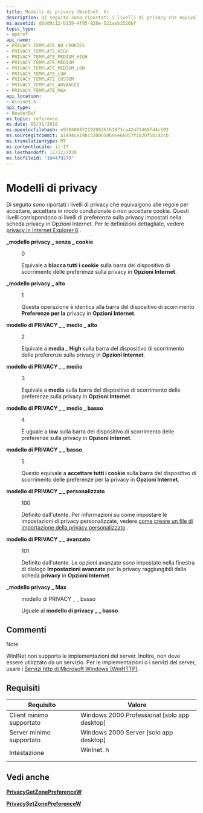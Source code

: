 ```yaml
---
title: Modelli di privacy (WinInet. h)
description: Di seguito sono riportati i livelli di privacy che equivalgono alle regole per accettare, accettare in modo condizionale o non accettare cookie.
ms.assetid: d8dd9c12-b159-4f95-820e-521aeb1526bf
topic_type:
- apiref
api_name:
- PRIVACY_TEMPLATE_NO_COOKIES
- PRIVACY_TEMPLATE_HIGH
- PRIVACY_TEMPLATE_MEDIUM_HIGH
- PRIVACY_TEMPLATE_MEDIUM
- PRIVACY_TEMPLATE_MEDIUM_LOW
- PRIVACY_TEMPLATE_LOW
- PRIVACY_TEMPLATE_CUSTOM
- PRIVACY_TEMPLATE_ADVANCED
- PRIVACY_TEMPLATE_MAX
api_location:
- Wininet.h
api_type:
- HeaderDef
ms.topic: reference
ms.date: 05/31/2018
ms.openlocfilehash: e9394068721920836f61871ca42471469fd4c592
ms.sourcegitcommit: a1494c819bc5200050696e66057f1020f5b142cb
ms.translationtype: MT
ms.contentlocale: it-IT
ms.lasthandoff: 12/12/2020
ms.locfileid: "104479270"
---
```

# <a name="privacy-templates"></a>Modelli di privacy

Di seguito sono riportati i livelli di privacy che equivalgono alle regole per accettare, accettare in modo condizionale o non accettare cookie. Questi livelli corrispondono ai livelli di preferenza sulla privacy impostati nella scheda privacy in Opzioni Internet. Per le definizioni dettagliate, vedere [privacy in Internet Explorer 6](https://www.bing.com/search?q=Privacy+in+Internet+Explorer+6) .

<dl> <dt>

<span id="PRIVACY_TEMPLATE_NO_COOKIES"></span><span id="privacy_template_no_cookies"></span>**\_modello privacy \_ senza \_ cookie**
</dt> <dd> <dl> <dt>

0
</dt> <dt>



Equivale a **blocca tutti i cookie** sulla barra del dispositivo di scorrimento delle preferenze sulla privacy in **Opzioni Internet**.


</dt> </dl> </dd> <dt>

<span id="PRIVACY_TEMPLATE_HIGH"></span><span id="privacy_template_high"></span>**\_modello privacy \_ alto**
</dt> <dd> <dl> <dt>

1
</dt> <dt>



Questa operazione è identica alla barra del dispositivo di scorrimento **Preferenze per la** privacy in **Opzioni Internet**.


</dt> </dl> </dd> <dt>

<span id="PRIVACY_TEMPLATE_MEDIUM_HIGH"></span><span id="privacy_template_medium_high"></span>**modello di PRIVACY \_ \_ medio \_ alto**
</dt> <dd> <dl> <dt>

2
</dt> <dt>



Equivale a **media \_ High** sulla barra del dispositivo di scorrimento delle preferenze sulla privacy in **Opzioni Internet**.


</dt> </dl> </dd> <dt>

<span id="PRIVACY_TEMPLATE_MEDIUM"></span><span id="privacy_template_medium"></span>**modello di PRIVACY \_ \_ medio**
</dt> <dd> <dl> <dt>

3
</dt> <dt>



Equivale a **media** sulla barra del dispositivo di scorrimento delle preferenze sulla privacy in **Opzioni Internet**.


</dt> </dl> </dd> <dt>

<span id="PRIVACY_TEMPLATE_MEDIUM_LOW_"></span><span id="privacy_template_medium_low_"></span>**modello di PRIVACY \_ \_ medio \_ basso** 
</dt> <dd> <dl> <dt>

4
</dt> <dt>



È uguale a **low** sulla barra del dispositivo di scorrimento delle preferenze sulla privacy in **Opzioni Internet**.


</dt> </dl> </dd> <dt>

<span id="PRIVACY_TEMPLATE_LOW"></span><span id="privacy_template_low"></span>**modello di PRIVACY \_ \_ basso**
</dt> <dd> <dl> <dt>

5
</dt> <dt>



Questo equivale a **accettare tutti i cookie** sulla barra del dispositivo di scorrimento delle preferenze per la privacy in **Opzioni Internet**.


</dt> </dl> </dd> <dt>

<span id="PRIVACY_TEMPLATE_CUSTOM"></span><span id="privacy_template_custom"></span>**modello di PRIVACY \_ \_ personalizzato**
</dt> <dd> <dl> <dt>

100
</dt> <dt>



Definito dall'utente. Per informazioni su come impostare le impostazioni di privacy personalizzate, vedere [come creare un file di importazione della privacy personalizzato](https://www.bing.com/search?q=How+to+Create+a+Customized+Privacy+Import+File) .


</dt> </dl> </dd> <dt>

<span id="PRIVACY_TEMPLATE_ADVANCED"></span><span id="privacy_template_advanced"></span>**modello di PRIVACY \_ \_ avanzato**
</dt> <dd> <dl> <dt>

101
</dt> <dt>



Definito dall'utente. Le opzioni avanzate sono impostate nella finestra di dialogo **Impostazioni avanzate** per la privacy raggiungibili dalla scheda **privacy** in **Opzioni Internet**.


</dt> </dl> </dd> <dt>

<span id="PRIVACY_TEMPLATE_MAX"></span><span id="privacy_template_max"></span>**\_modello privacy \_ Max**
</dt> <dd> <dl> <dt>

modello di PRIVACY \_ \_ basso
</dt> <dt>



Uguale al **modello di privacy \_ \_ basso**.


</dt> </dl> </dd> </dl>

## <a name="remarks"></a>Commenti

> [!Note]  
> WinINet non supporta le implementazioni del server. Inoltre, non deve essere utilizzato da un servizio. Per le implementazioni o i servizi del server, usare i [Servizi http di Microsoft Windows (WinHTTP)](/windows/desktop/WinHttp/winhttp-start-page).

 

## <a name="requirements"></a>Requisiti



| Requisito | Valore |
|-------------------------------------|--------------------------------------------------------------------------------------|
| Client minimo supportato<br/> | Windows 2000 Professional \[solo app desktop\]<br/>                           |
| Server minimo supportato<br/> | Windows 2000 Server \[solo app desktop\]<br/>                                 |
| Intestazione<br/>                   | <dl> <dt>WinInet. h</dt> </dl> |



## <a name="see-also"></a>Vedi anche

<dl> <dt>

[**PrivacyGetZonePreferenceW**](/windows/win32/api/winineti/nf-winineti-privacygetzonepreferencew)
</dt> <dt>

[**PrivacySetZonePreferenceW**](/windows/win32/api/winineti/nf-winineti-privacysetzonepreferencew)
</dt> </dl>

 

